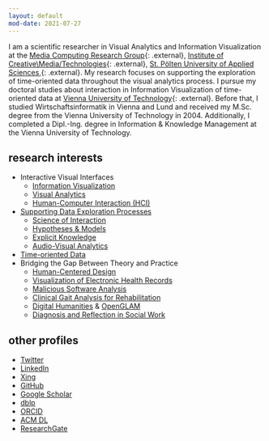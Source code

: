 ```yaml
---
layout: default
mod-date: 2021-07-27
---
```


I am a scientific researcher in Visual Analytics and Information Visualization at the
[Media Computing Research Group](http://mc.fhstp.ac.at/){: .external},
[Institute of Creative\Media/Technologies](https://www.fhstp.ac.at/icmt){: .external},
[St.&nbsp;P&ouml;lten University of Applied Sciences,](https://www.fhstp.ac.at/){: .external}.
My research focuses on supporting the exploration of time-oriented data throughout the visual analytics process.
I pursue my doctoral studies about interaction in Information Visualization of time-oriented data at
[Vienna University of Technology](http://www.informatik.tuwien.ac.at/){: .external}.
Before that, I studied Wirtschaftsinformatik in Vienna and Lund
and received my M.Sc. degree from the Vienna University of Technology in 2004.
Additionally, I completed a Dipl.-Ing. degree in Information &amp; Knowledge Management
at the Vienna University of Technology.

## research interests

<ul>
    <li>Interactive Visual Interfaces
    <ul>
	<li><a
	href="http://www.infovis-wiki.net/wiki/Information_Visualization"
	class="external">Information Visualization</a>
	</li>
	<li><a
	href="http://www.infovis-wiki.net/wiki/Visual_Analytics"
	class="external">Visual Analytics</a></li>
	<li><a
	href="http://www.infovis-wiki.net/wiki/HCI_%28Human-Computer_Interaction%29"
	class="external">Human-Computer Interaction (HCI)</a></li>
    </ul>
    </li>
    <li><a
    href="http://www.infovis-wiki.net/wiki/Visual_Exploration"
    class="external">Supporting Data Exploration Processes</a>
    <ul>
	<li><a
	href="http://www.infovis-wiki.net/wiki/Visual_Analytics"
	class="external">Science of Interaction</a></li>
	<li><a href="http://www.cvast.tuwien.ac.at/ieg-projects/hypovis" class="external">Hypotheses &amp; Models</a></li>
	<li><a href="http://mc.fhstp.ac.at/projects/kava-time" class="external">Explicit Knowledge</a></li>
	<li><a href="https://audio-visual-analytics.github.io/" class="external">Audio-Visual Analytics</a></li>
    </ul></li>
    <li><a href="http://www.timeviz.net/"
    class="external">Time-oriented Data</a></li>
    <li>Bridging the Gap Between Theory and Practice
    <ul>
	<li><a
	href="http://ieg.ifs.tuwien.ac.at/projects/VisuExplore/"
	class="external">Human-Centered Design</a>
	</li>
	<li><a href="http://dx.doi.org/10.1561/1100000039" class="external">Visualization of Electronic Health Records</a></li>
	<li><a href="http://dx.doi.org/10.2312/eurovisstar.20151114" class="external">Malicious Software Analysis</a></li>
	<li><a href="https://arxiv.org/abs/1707.06105" class="external">Clinical Gait Analysis for Rehabilitation</a></li>
	<li><a href="https://research.fhstp.ac.at/en/projects/regiobiograph" class="external">Digital Humanities</a> &amp; <a href="http://ceur-ws.org/Vol-2009/fmt-proceedings-2017-paper12.pdf" class="external">OpenGLAM</a></li>
	<li><a href="https://github.com/fhstp/easynwk-web" class="external">Diagnosis and Reflection in Social Work</a></li>
	<!-- <li>Business Intelligence</li> -->
    </ul>
    </li>
    <!-- <li>
    <ul>
    <li></li>
    <li></li>
    </ul>
</li>-->
</ul>

## other profiles

<ul class="horizontal">
    <li><a rel="me" href="https://twitter.com/alexrindvis" class="external">Twitter</a></li>
    <li><a rel="me" href="http://at.linkedin.com/in/alexrind" class="external">LinkedIn</a></li>
    <li><a rel="me" href="https://www.xing.com/profile/Alexander_Rind" class="external">Xing</a></li>
    <li><a rel="me" href="https://github.com/alex-rind" class="external">GitHub</a></li>
    <li><a rel="me" href="http://scholar.google.com/citations?user=R48XMTYAAAAJ" class="external">Google Scholar</a></li>
    <li><a rel="me" href="http://dblp.uni-trier.de/pers/hd/r/Rind:Alexander.html" class="external">dblp</a></li>
    <li><a rel="me" href="http://orcid.org/0000-0001-8788-4600" class="external">ORCID</a></li>
    <li><a rel="me" href="http://dl.acm.org/author_page.cfm?id=81488671213&role=Author" class="external">ACM&nbsp;DL</a></li>
    <li><a rel="me" href="https://www.researchgate.net/profile/Alexander_Rind" class="external">ResearchGate</a></li>
</ul>
